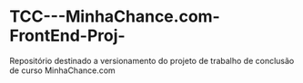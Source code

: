 # TCC---MinhaChance.com-FrontEnd-Proj-
Repositório destinado a versionamento do projeto de trabalho de conclusão de curso MinhaChance.com
